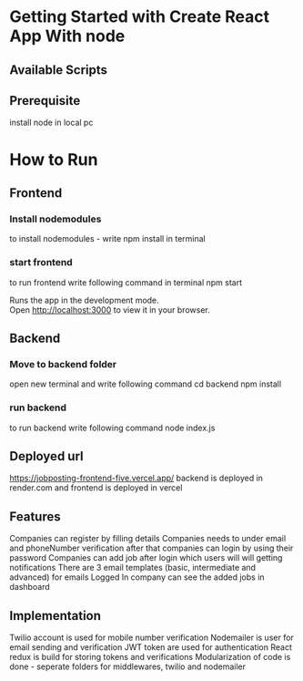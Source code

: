 # Getting Started with Create React App With node



## Available Scripts

## Prerequisite 
install node in local pc
# How to Run
## Frontend
### Install nodemodules
to install nodemodules - write npm install in terminal
### start frontend
to run frontend write following command in terminal
npm start

Runs the app in the development mode.\
Open [http://localhost:3000](http://localhost:3000) to view it in your browser.

## Backend
### Move to backend folder 
open new terminal and write following command
cd backend
npm install 

### run backend
to run backend write following command
node index.js

## Deployed url 
https://jobposting-frontend-five.vercel.app/
backend is deployed in render.com and frontend is deployed in vercel

## Features
Companies can register by filling details
Companies needs to under email and phoneNumber verification
after that companies can login by using their password
Companies can add job after login which users will will getting notifications
There are 3 email templates (basic, intermediate and advanced) for emails
Logged In company can see the added jobs in dashboard

## Implementation 
Twilio account is used for mobile number verification
Nodemailer is user for email sending and verification
JWT token are used for authentication
React redux is build for storing tokens and verifications
Modularization of code is done - seperate folders for middlewares, twilio and nodemailer




